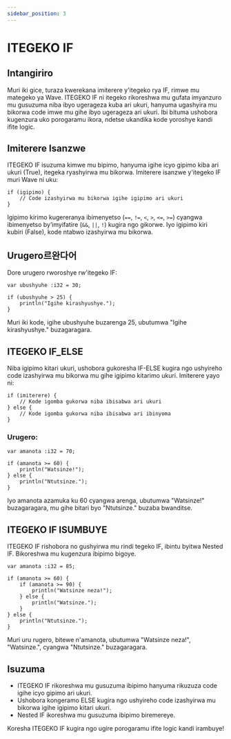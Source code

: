 ```yaml
---
sidebar_position: 3
---
```


# ITEGEKO IF
## Intangiriro
Muri iki gice, turaza kwerekana imiterere y'itegeko rya IF, rimwe mu mategeko ya Wave.
ITEGEKO IF ni itegeko rikoreshwa mu gufata imyanzuro mu gusuzuma niba ibyo ugerageza kuba ari ukuri, hanyuma ugashyira mu bikorwa code imwe mu gihe ibyo ugerageza ari ukuri.
Ibi bituma ushobora kugenzura uko porogaramu ikora, ndetse ukandika kode yoroshye kandi ifite logic.

## Imiterere Isanzwe
ITEGEKO IF isuzuma kimwe mu bipimo, hanyuma igihe icyo gipimo kiba ari ukuri (True), itegeka ryashyirwa mu bikorwa.
Imiterere isanzwe y'itegeko IF muri Wave ni uku:

```wave
if (igipimo) {
    // Code izashyirwa mu bikorwa igihe igipimo ari ukuri
}
```

Igipimo kirimo kugereranya ibimenyetso (`==`, `!=`, `<`, `>`, `<=`, `>=`) cyangwa ibimenyetso by’imyifatire (`&&`, `||`, `!`) kugira ngo gikorwe. Iyo igipimo kiri kubiri (False), kode ntabwo izashyirwa mu bikorwa.

## Urugero르완다어
Dore urugero rworoshye rw'itegeko IF:

```wave
var ubushyuhe :i32 = 30;

if (ubushyuhe > 25) {
    println("Igihe kirashyushye.");
}
```

Muri iki kode, igihe ubushyuhe buzarenga 25, ubutumwa "Igihe kirashyushye." buzagaragara.

## ITEGEKO IF_ELSE
Niba igipimo kitari ukuri, ushobora gukoresha IF-ELSE kugira ngo ushyireho code izashyirwa mu bikorwa mu gihe igipimo kitarimo ukuri.
Imiterere yayo ni:

```wave
if (imiterere) {
    // Kode igomba gukorwa niba ibisabwa ari ukuri
} else {
    // Kode igomba gukorwa niba ibisabwa ari ibinyoma
}
```

### Urugero:

```wave
var amanota :i32 = 70;

if (amanota >= 60) {
    println("Watsinze!");
} else {
    println("Ntutsinze.");
}
```

Iyo amanota azamuka ku 60 cyangwa arenga, ubutumwa "Watsinze!" buzagaragara, mu gihe bitari byo "Ntutsinze." buzaba bwanditse.

## ITEGEKO IF ISUMBUYE
ITEGEKO IF rishobora no gushyirwa mu rindi tegeko IF, ibintu byitwa Nested IF. Bikoreshwa mu kugenzura ibipimo bigoye.

```wave
var amanota :i32 = 85;

if (amanota >= 60) {
    if (amanota >= 90) {
        println("Watsinze neza!");
    } else {
        println("Watsinze.");
    } 
} else {
    println("Ntutsinze.");
}
```

Muri uru rugero, bitewe n'amanota, ubutumwa "Watsinze neza!", "Watsinze.", cyangwa "Ntutsinze." buzagaragara.

## Isuzuma

* ITEGEKO IF rikoreshwa mu gusuzuma ibipimo hanyuma rikuzuza code igihe icyo gipimo ari ukuri.
* Ushobora kongeramo ELSE kugira ngo ushyireho code izashyirwa mu bikorwa igihe igipimo kitari ukuri.
* Nested IF ikoreshwa mu gusuzuma ibipimo biremereye.

Koresha ITEGEKO IF kugira ngo ugire porogaramu ifite logic kandi irambuye!
